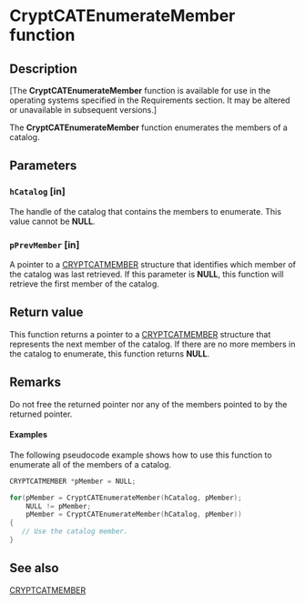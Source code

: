 # CryptCATEnumerateMember function

## Description

[The **CryptCATEnumerateMember** function is available for use in the operating systems specified in the Requirements section. It may be altered or unavailable in subsequent versions.]

The **CryptCATEnumerateMember** function enumerates the members of a catalog.

## Parameters

### `hCatalog` [in]

The handle of the catalog that contains the members to enumerate. This value cannot be **NULL**.

### `pPrevMember` [in]

A pointer to a [CRYPTCATMEMBER](https://learn.microsoft.com/windows/desktop/api/mscat/ns-mscat-cryptcatmember) structure that identifies which member of the catalog was last retrieved. If this parameter is **NULL**, this function will retrieve the first member of the catalog.

## Return value

This function returns a pointer to a [CRYPTCATMEMBER](https://learn.microsoft.com/windows/desktop/api/mscat/ns-mscat-cryptcatmember) structure that represents the next member of the catalog. If there are no more members in the catalog to enumerate, this function returns **NULL**.

## Remarks

Do not free the returned pointer nor any of the members pointed to by the returned pointer.

#### Examples

The following pseudocode example shows how to use this function to enumerate all of the members of a catalog.

```cpp
CRYPTCATMEMBER *pMember = NULL;

for(pMember = CryptCATEnumerateMember(hCatalog, pMember);
    NULL != pMember;
    pMember = CryptCATEnumerateMember(hCatalog, pMember))
{
   // Use the catalog member.
}
```

## See also

[CRYPTCATMEMBER](https://learn.microsoft.com/windows/desktop/api/mscat/ns-mscat-cryptcatmember)